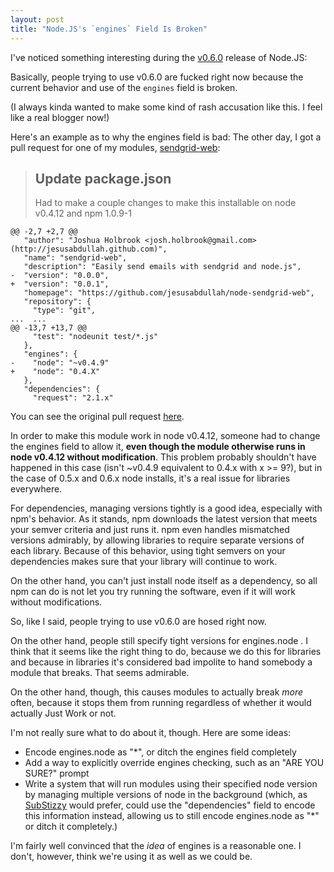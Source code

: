 ```yaml
---
layout: post
title: "Node.JS's `engines` Field Is Broken"
---
```


I've noticed something interesting during the [v0.6.0](http://groups.google.com/group/nodejs/browse_thread/thread/5a5b8c2dedeb4d13?hl=en%3Fhl%3Den) release of Node.JS:

Basically, people trying to use v0.6.0 are fucked right now because the current behavior and use of the `engines` field is broken.

(I always kinda wanted to make some kind of rash accusation like this. I feel like a real blogger now!)

Here's an example as to why the engines field is bad: The other day, I got a pull request for one of my modules, [sendgrid-web](https://github.com/jesusabdullah/node-sendgrid-web):

> ## Update package.json
> 
> Had to make a couple changes to make this installable on node v0.4.12 and npm 1.0.9-1


    @@ -2,7 +2,7 @@
       "author": "Joshua Holbrook <josh.holbrook@gmail.com> (http://jesusabdullah.github.com)",
       "name": "sendgrid-web",
       "description": "Easily send emails with sendgrid and node.js",
    -  "version": "0.0.0",
    +  "version": "0.0.1",
       "homepage": "https://github.com/jesusabdullah/node-sendgrid-web",
       "repository": {
         "type": "git",
    ...	 ...	
    @@ -13,7 +13,7 @@
         "test": "nodeunit test/*.js"
       },
       "engines": {
    -    "node": "~v0.4.9"
    +    "node": "0.4.X"
       },
       "dependencies": {
         "request": "2.1.x"

You can see the original pull request [here](https://github.com/jesusabdullah/node-sendgrid-web/pull/1).

In order to make this module work in node v0.4.12, someone had to change the engines field to allow it, **even though the module otherwise runs in node v0.4.12 without modification**. This problem probably shouldn't have happened in this case (isn't ~v0.4.9 equivalent to 0.4.x with x >= 9?), but in the case of 0.5.x and 0.6.x node installs, it's a real issue for libraries everywhere.

For dependencies, managing versions tightly is a good idea, especially with npm's behavior. As it stands, npm downloads the latest version that meets your semver criteria and just runs it. npm even handles mismatched versions admirably, by allowing libraries to require separate versions of each library. Because of this behavior, using tight semvers on your dependencies makes sure that your library will continue to work.

On the other hand, you can't just install node itself as a dependency, so all npm can do is not let you try running the software, even if it will work without modifications.

So, like I said, people trying to use v0.6.0 are hosed right now.

On the other hand, people still specify tight versions for engines.node . I think that it seems like the right thing to do, because we do this for libraries and because in libraries it's considered bad impolite to hand somebody a module that breaks. That seems admirable.

On the other hand, though, this causes modules to actually break *more* often, because it stops them from running regardless of whether it would actually Just Work or not.

I'm not really sure what to do about it, though. Here are some ideas:

* Encode engines.node as "\*", or ditch the engines field completely
* Add a way to explicitly override engines checking, such as an "ARE YOU SURE?" prompt
* Write a system that will run modules using their specified node version by managing multiple versions of node in the background (which, as [SubStizzy](http://substack.net) would prefer, could use the "dependencies" field to encode this information instead, allowing us to still encode engines.node as "\*" or ditch it completely.)

I'm fairly well convinced that the *idea* of engines is a reasonable one. I don't, however, think we're using it as well as we could be.
